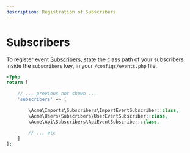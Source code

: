 ```yaml
---
description: Registration of Subscribers
---
```


# Subscribers

To register event [Subscribers](https://laravel.com/docs/6.x/events#event-subscribers), state the class path of your subscribers inside the `subscribers` key, in your `/configs/events.php` file.

```php
<?php
return [

    // ... previous not shown ...
    'subscribers' => [

        \Acme\Imports\Subscribers\ImportEventSubscriber::class,
        \Acme\Users\Subscribers\UserEventSubscriber::class,
        \Acme\Api\Subscribers\ApiEventSubscriber::class,

        // ... etc
    ]
];
```
